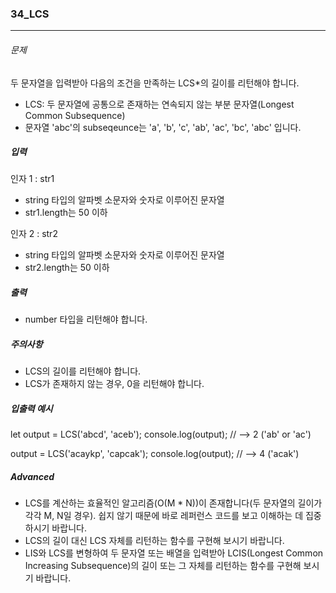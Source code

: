### 34_LCS

---

###### 문제

두 문자열을 입력받아 다음의 조건을 만족하는 LCS\*의 길이를 리턴해야 합니다.

- LCS: 두 문자열에 공통으로 존재하는 연속되지 않는 부분 문자열(Longest Common Subsequence)
- 문자열 'abc'의 subseqeunce는 'a', 'b', 'c', 'ab', 'ac', 'bc', 'abc' 입니다.

##### 입력

인자 1 : str1

- string 타입의 알파벳 소문자와 숫자로 이루어진 문자열
- str1.length는 50 이하

인자 2 : str2

- string 타입의 알파벳 소문자와 숫자로 이루어진 문자열
- str2.length는 50 이하

##### 출력

- number 타입을 리턴해야 합니다.

##### 주의사항

- LCS의 길이를 리턴해야 합니다.
- LCS가 존재하지 않는 경우, 0을 리턴해야 합니다.

##### 입출력 예시

let output = LCS('abcd', 'aceb');
console.log(output); // --> 2 ('ab' or 'ac')

output = LCS('acaykp', 'capcak');
console.log(output); // --> 4 ('acak')

##### Advanced

- LCS를 계산하는 효율적인 알고리즘(O(M \* N))이 존재합니다(두 문자열의 길이가 각각 M, N일 경우). 쉽지 않기 때문에 바로 레퍼런스 코드를 보고 이해하는 데 집중하시기 바랍니다.
- LCS의 길이 대신 LCS 자체를 리턴하는 함수를 구현해 보시기 바랍니다.
- LIS와 LCS를 변형하여 두 문자열 또는 배열을 입력받아 LCIS(Longest Common Increasing Subsequence)의 길이 또는 그 자체를 리턴하는 함수를 구현해 보시기 바랍니다.
